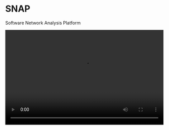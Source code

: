 # SNAP
Software Network Analysis Platform

<video src="https://v.qq.com/txp/iframe/player.html?vid=u3234q0uhvh" controls="controls" width="500" height="300">

<iframe frameborder="0" src="https://v.qq.com/txp/iframe/player.html?vid=u3234q0uhvh" allowFullScreen="true" width="550" height="500"></iframe>
